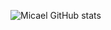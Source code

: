 ![Micael GitHub stats](https://github-readme-stats.vercel.app/api?username=anuraghazra&theme=dark&show_icons=true)
